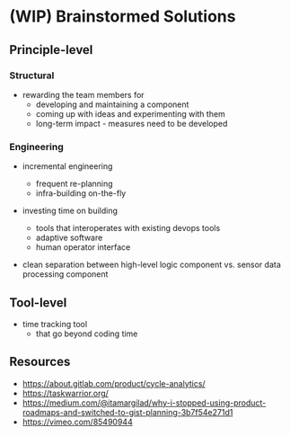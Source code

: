 # (WIP) Brainstormed Solutions

## Principle-level

### Structural

- rewarding the team members for
  - developing and maintaining a component
  - coming up with ideas and experimenting with them
  - long-term impact - measures need to be developed

<!-- - management strategies
  - leading from within
  - aim for high goal alignment _and_ high team autonomy -->

### Engineering

<!-- - single owner, shared responsibility
  - one person is "owns" a component to set the vision and oversees the whole component
  - but the responsibility is shared across the team -->

- incremental engineering
  - frequent re-planning
  - infra-building on-the-fly

- investing time on building
  - tools that interoperates with existing devops tools
  - adaptive software
  - human operator interface

- clean separation between high-level logic component vs. sensor data processing component

## Tool-level

- time tracking tool
  - that go beyond coding time

## Resources

- https://about.gitlab.com/product/cycle-analytics/
- https://taskwarrior.org/
- https://medium.com/@itamargilad/why-i-stopped-using-product-roadmaps-and-switched-to-gist-planning-3b7f54e271d1
- https://vimeo.com/85490944
